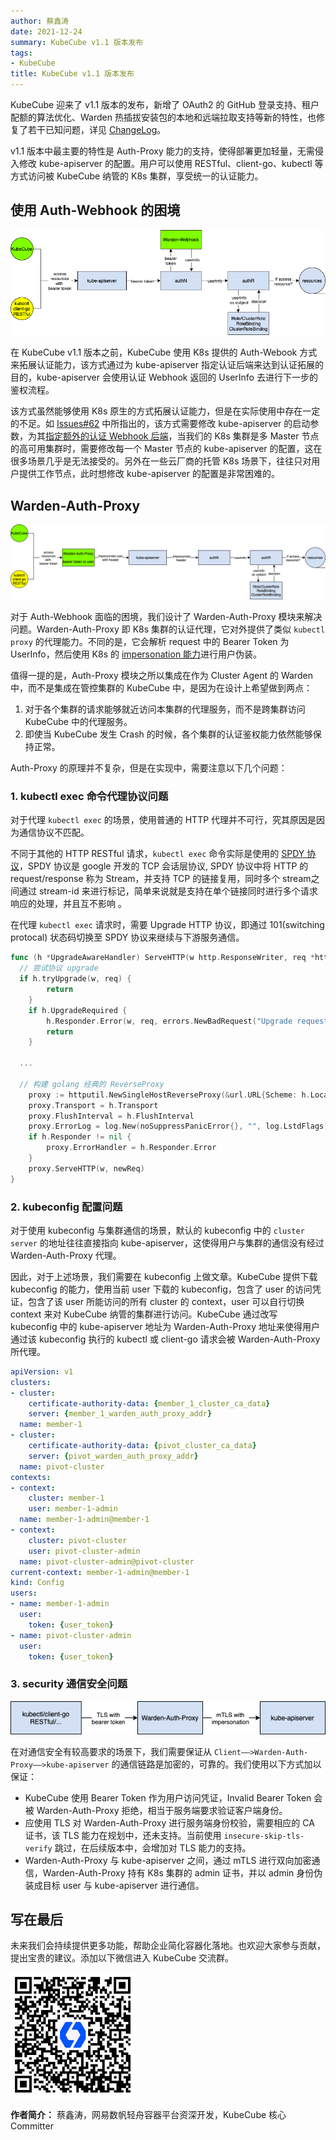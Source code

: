 ```yaml
---
author: 蔡鑫涛
date: 2021-12-24
summary: KubeCube v1.1 版本发布
tags:
- KubeCube 
title: KubeCube v1.1 版本发布
---
```


KubeCube 迎来了 v1.1 版本的发布，新增了 OAuth2 的 GitHub 登录支持、租户配额的算法优化、Warden 热插拔安装包的本地和远端拉取支持等新的特性，也修复了若干已知问题，详见 [ChangeLog](https://github.com/kubecube-io/KubeCube/blob/release-v1.1/docs/changelog.md)。

v1.1 版本中最主要的特性是 Auth-Proxy 能力的支持，使得部署更加轻量，无需侵入修改 kube-apiserver 的配置。用户可以使用 RESTful、client-go、kubectl 等方式访问被 KubeCube 纳管的 K8s 集群，享受统一的认证能力。

## 使用 Auth-Webhook 的困境

![Auth-Webhook](imgs/auth-webhook.png)

在 KubeCube v1.1 版本之前，KubeCube 使用 K8s 提供的 Auth-Webook 方式来拓展认证能力，该方式通过为 kube-apiserver 指定认证后端来达到认证拓展的目的，kube-apiserver 会使用认证 Webhook 返回的 UserInfo 去进行下一步的鉴权流程。

该方式虽然能够使用 K8s 原生的方式拓展认证能力，但是在实际使用中存在一定的不足。如 [Issues#62](https://github.com/kubecube-io/KubeCube/issues/62) 中所指出的，该方式需要修改 kube-apiserver 的启动参数，为其[指定额外的认证 Webhook 后端](https://kubernetes.io/zh/docs/reference/access-authn-authz/authentication/#webhook-token-authentication)，当我们的 K8s 集群是多 Master 节点的高可用集群时，需要修改每一个 Master 节点的 kube-apiserver 的配置，这在很多场景几乎是无法接受的。另外在一些云厂商的托管 K8s 场景下，往往只对用户提供工作节点，此时想修改 kube-apiserver 的配置是非常困难的。

## Warden-Auth-Proxy

![Auth-Proxy](imgs/auth-proxy.png)

对于 Auth-Webhook 面临的困境，我们设计了 Warden-Auth-Proxy 模块来解决问题。Warden-Auth-Proxy 即 K8s 集群的认证代理，它对外提供了类似 `kubectl proxy` 的代理能力。不同的是，它会解析 request 中的 Bearer Token 为 UserInfo，然后使用 K8s 的 [impersonation 能力](https://kubernetes.io/zh/docs/reference/access-authn-authz/authentication/#user-impersonation)进行用户伪装。

值得一提的是，Auth-Proxy 模块之所以集成在作为 Cluster Agent 的 Warden 中，而不是集成在管控集群的 KubeCube 中，是因为在设计上希望做到两点：

1. 对于各个集群的请求能够就近访问本集群的代理服务，而不是跨集群访问 KubeCube 中的代理服务。
2. 即使当 KubeCube 发生 Crash 的时候，各个集群的认证鉴权能力依然能够保持正常。

Auth-Proxy 的原理并不复杂，但是在实现中，需要注意以下几个问题：

### 1. kubectl exec 命令代理协议问题

对于代理  `kubectl exec` 的场景，使用普通的 HTTP 代理并不可行，究其原因是因为通信协议不匹配。

不同于其他的 HTTP RESTful 请求，`kubectl exec` 命令实际是使用的 [SPDY 协议](https://en.wikipedia.org/wiki/SPDY)，SPDY 协议是 google 开发的 TCP 会话层协议, SPDY 协议中将 HTTP 的 request/response 称为 Stream，并支持 TCP 的链接复用，同时多个 stream之间通过 stream-id 来进行标记，简单来说就是支持在单个链接同时进行多个请求响应的处理，并且互不影响 。

在代理 `kubectl exec` 请求时，需要 Upgrade HTTP 协议，即通过 101(switching protocal) 状态码切换至 SPDY 协议来继续与下游服务通信。

```go
func (h *UpgradeAwareHandler) ServeHTTP(w http.ResponseWriter, req *http.Request) {
  // 尝试协议 upgrade
  if h.tryUpgrade(w, req) {
		return
	}
	if h.UpgradeRequired {
		h.Responder.Error(w, req, errors.NewBadRequest("Upgrade request required"))
		return
	}

  ...

  // 构建 golang 经典的 ReverseProxy
	proxy := httputil.NewSingleHostReverseProxy(&url.URL{Scheme: h.Location.Scheme, Host: h.Location.Host})
	proxy.Transport = h.Transport
	proxy.FlushInterval = h.FlushInterval
	proxy.ErrorLog = log.New(noSuppressPanicError{}, "", log.LstdFlags)
	if h.Responder != nil {
		proxy.ErrorHandler = h.Responder.Error
	}
	proxy.ServeHTTP(w, newReq)
}
```

### 2. kubeconfig 配置问题

对于使用 kubeconfig 与集群通信的场景，默认的 kubeconfig 中的 `cluster server` 的地址往往直接指向 kube-apiserver，这使得用户与集群的通信没有经过 Warden-Auth-Proxy 代理。

因此，对于上述场景，我们需要在 kubeconfig 上做文章。KubeCube 提供下载 kubeconfig  的能力，使用当前 user 下载的 kubeconfig，包含了 user 的访问凭证，包含了该 user 所能访问的所有 cluster  的 context，user 可以自行切换 context 来对 KubeCube 纳管的集群进行访问。KubeCube 通过改写 kubeconfig 中的 kube-apiserver 地址为 Warden-Auth-Proxy 地址来使得用户通过该 kubeconfig 执行的 kubectl 或 client-go 请求会被 Warden-Auth-Proxy 所代理。

```yaml
apiVersion: v1
clusters:
- cluster:
    certificate-authority-data: {member_1_cluster_ca_data}
    server: {member_1_warden_auth_proxy_addr}
  name: member-1
- cluster:
    certificate-authority-data: {pivot_cluster_ca_data}
    server: {pivot_warden_auth_proxy_addr}
  name: pivot-cluster
contexts:
- context:
    cluster: member-1
    user: member-1-admin
  name: member-1-admin@member-1
- context:
    cluster: pivot-cluster
    user: pivot-cluster-admin
  name: pivot-cluster-admin@pivot-cluster
current-context: member-1-admin@member-1
kind: Config
users:
- name: member-1-admin
  user:
    token: {user_token}
- name: pivot-cluster-admin
  user:
    token: {user_token}
```

### 3. security 通信安全问题

![Auth-Proxy-security](imgs/auth-proxy-security.png)

在对通信安全有较高要求的场景下，我们需要保证从 `Client——>Warden-Auth-Proxy——>kube-apiserver` 的通信链路是加密的，可靠的。我们使用以下方式加以保证：

- KubeCube 使用 Bearer Token 作为用户访问凭证，Invalid Bearer Token 会被 Warden-Auth-Proxy 拒绝，相当于服务端要求验证客户端身份。
- 应使用 TLS 对 Warden-Auth-Proxy 进行服务端身份校验，需要相应的 CA 证书，该 TLS 能力在规划中，还未支持。当前使用 `insecure-skip-tls-verify` 跳过，在后续版本中，会增加对 TLS 能力的支持。
- Warden-Auth-Proxy 与 kube-apiserver 之间，通过 mTLS 进行双向加密通信，Warden-Auth-Proxy 持有 K8s 集群的 admin 证书，并以 admin 身份伪装成目标 user 与 kube-apiserver 进行通信。

## 写在最后

未来我们会持续提供更多功能，帮助企业简化容器化落地。也欢迎大家参与贡献，提出宝贵的建议。添加以下微信进入 KubeCube 交流群。

<img src="/imgs/kubecube-wechat.png" alt="kubecube微信" style="zoom:40%;" />

**作者简介：** 蔡鑫涛，网易数帆轻舟容器平台资深开发，KubeCube 核心 Committer

